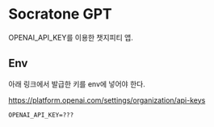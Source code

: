 # Socratone GPT

OPENAI_API_KEY를 이용한 챗지피티 앱.

## Env

아래 링크에서 발급한 키를 env에 넣어야 한다.

https://platform.openai.com/settings/organization/api-keys

```
OPENAI_API_KEY=???
```
